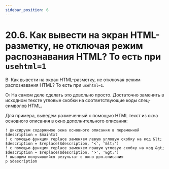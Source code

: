 ```yaml
---
sidebar_position: 6
---
```


# 20.6. Как вывести на экран HTML-разметку, не отключая режим распознавания HTML? То есть при `usehtml=1`
<!-- [:faq_20_06] -->
В: Как вывести на экран HTML-разметку, не отключая режим распознавания HTML? То есть при `usehtml=1`.

О:
На самом деле сделать это довольно просто. Достаточно заменить в исходном тексте угловые скобки на соответствующие коды спец-символов HTML.

Для примера, выведем размеченный с помощью HTML текст из окна основного описания в окно дополнительного описания:
```qsp
! фиксируем содержимое окна основного описания в переменной
$description = $maintxt
! с помощью функции replace заменяем левую угловую скобку на код &lt;
$description = $replace($description, '<', '&lt;')
! с помощью функции replace заменяем правую угловую скобку на код &gt;
$description = $replace($description, '>', '&gt;')
! выводим получившийся результат в окно доп.описания
p $description
```
